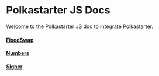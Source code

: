# Polkastarter JS Docs

Welcome to the Polkastarter JS doc to integrate Polkastarter.

#### [FixedSwap](/docs/SWAP.md)

#### [Numbers](/docs/NUMBERS.md)

#### [Signer](/docs/SIGNER.md)

